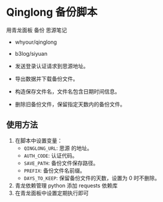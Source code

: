 # Qinglong 备份脚本

用青龙面板 备份 思源笔记
- whyour/qinglong
- b3log/siyuan

- 发送登录认证请求到思源地址。
- 导出数据并下载备份文件。
- 构造保存文件名，文件名包含日期时间信息。
- 删除旧备份文件，保留指定天数内的备份文件。

## 使用方法

1. 在脚本中设置变量：
   - `QINGLONG_URL`: 思源 的地址。
   - `AUTH_CODE`: 认证代码。
   - `SAVE_PATH`: 备份文件保存路径。
   - `PREFIX`: 备份文件名前缀。
   - `DAYS_TO_KEEP`: 保留备份文件的天数，设置为 0 时不删除。
2. 青龙依赖管理 python 添加 requests 依赖库
3. 在青龙面板中设置定期执行即可
